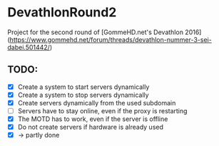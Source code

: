 # DevathlonRound2

Project for the second round of [GommeHD.net's Devathlon 2016] (https://www.gommehd.net/forum/threads/devathlon-nummer-3-sei-dabei.501442/)

## TODO:

- [x] Create a system to start servers dynamically
- [x] Create a system to stop servers dynamically
- [x] Create servers dynamically from the used subdomain
- [ ] Servers have to stay online, even if the proxy is restarting
- [x] The MOTD has to work, even if the server is offline
- [x] Do not create servers if hardware is already used
- [x] -> partly done